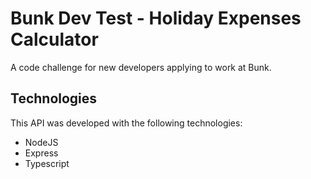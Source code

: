 # Bunk Dev Test - Holiday Expenses Calculator

A code challenge for new developers applying to work at Bunk.

## Technologies

This API was developed with the following technologies:

- NodeJS
- Express
- Typescript
